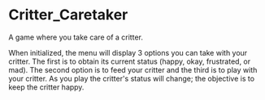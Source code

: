 # Critter_Caretaker
 A game where you take care of a critter.

When initialized, the menu will display 3 options you can take with your critter. The first is to obtain its current status (happy, okay, frustrated, or mad). The second option is to feed your critter and the third is to play with your critter. As you play the critter's status will change; the objective is to keep the critter happy. 
